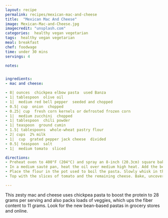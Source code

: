 ```yaml
---
layout: recipe
permalink: recipes/mexican-mac-and-cheese
title:  "Mexican Mac And Cheese"
image: Mexican-Mac-and-Cheese.jpg
imagecredit: "unsplash.com"
categories:  healthy vegan vegetarian
tags:  healthy vegan vegetarian
meal: breakfast
chef: foodwage
time: under 30 mins
servings: 4

notes:


ingredients:
- mac and cheese:

- 8| ounces  chickpea elbow pasta  used Banza
- 1| tablespoon  olive oil
- 1|  medium red bell pepper  seeded and chopped
- 0.5| cup  onion  chopped
- 0.25| cup  fresh corn kernels or defrosted frozen corn
- 1|  medium zucchini  chopped
- 1| tablespoon  chili powder
- 1| teaspoon  ground cumin
- 1.5| tablespoons  whole-wheat pastry flour
- 2| cups  2% milk
- 1|  cup  grated pepper jack cheese  divided
- 0.5| teaspoon  salt
- 1|  medium tomato  sliced

directions:
- Preheat oven to 400°F (204°C) and spray an 8-inch (20.3cm) square baking dish with cooking spray. Cook the pasta according to package instructions until al dente. Drain and pour into the prepared baking dish. Reserve the pan used to cook the pasta.
- In a medium sauté pan, heat the oil over medium high heat. Add the bell pepper and onion and sauté until tender, 3 minutes. Add the corn and zucchini and cook, stirring occasionally, until the zucchini is crisp-tender, 2 minutes. Stir in the chili powder and cumin, removed from heat and set aside.
- Place the flour in the pot used to boil the pasta. Slowly whisk in the milk and bring to a simmer over low heat, whisking frequently, until bubbly, 4 minutes. (Be careful the sauce doesn’t begin to scorch on the bottom of the pot.) Remove from the heat and whisk in the salt and half the cheese. Pour the sauce over the vegetables and pasta in the baking dish and stir to combine.
- Top with the slices of tomato and the remaining cheese. Bake, uncovered, until the cheese is bubbly, 15 minutes.

---
```


This zesty mac and cheese uses chickpea pasta to boost the protein to 28 grams per serving and also packs loads of veggies, which ups the fiber content to 11 grams. Look for the new bean-based pastas in grocery stores and online.